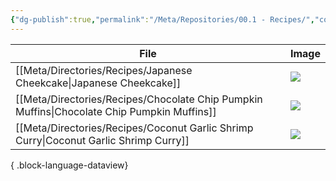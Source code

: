 ```yaml
---
{"dg-publish":true,"permalink":"/Meta/Repositories/00.1 - Recipes/","contentClasses":"cards table-max cards-2-3 cards-cover"}
---
```



| File                                                                                           | Image                                                                                                                                                                                  |
| ---------------------------------------------------------------------------------------------- | -------------------------------------------------------------------------------------------------------------------------------------------------------------------------------------- |
| [[Meta/Directories/Recipes/Japanese Cheekcake\|Japanese Cheekcake]]                         | ![](https://www.thespruceeats.com/thmb/kLi0tUgsOb9iUHOW89SXbK6LLnQ=/3000x2000/filters:no_upscale():max_bytes(150000):strip_icc()/JigglyCheesecakeSpruce2-5bb08f1bc9e77c00261c0c8e.jpg) |
| [[Meta/Directories/Recipes/Chocolate Chip Pumpkin Muffins\|Chocolate Chip Pumpkin Muffins]] | ![](https://64.media.tumblr.com/853cd62a38b828610097364eda3865b6/17118dc96939db0f-20/s540x810/edc76c62ec37d7dca7a78d9d23d016e997d153f4.pnj)                                            |
| [[Meta/Directories/Recipes/Coconut Garlic Shrimp Curry\|Coconut Garlic Shrimp Curry]]       | ![](https://www.littlebroken.com/wp-content/uploads/2020/07/Coconut-Milk-Shrimp-13.jpg)                                                                                                |

{ .block-language-dataview}
